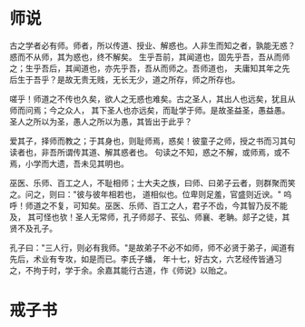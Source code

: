 # 师说

  古之学者必有师。师者，所以传道、授业、解惑也。人非生而知之者，孰能无惑？惑而不从师，其为惑也，终不解矣。
生乎吾前，其闻道也，固先乎吾，吾从而师之；生乎吾后，其闻道也，亦先乎吾，吾从而师之。吾师道也，
夫庸知其年之先后生于吾乎？是故无贵无贱，无长无少，道之所存，师之所存也。
  
  嗟乎！师道之不传也久矣，欲人之无惑也难矣。古之圣人，其出人也远矣，犹且从师而问焉；今之众人，
  其下圣人也亦远矣，而耻学于师。是故圣益圣，愚益愚。圣人之所以为圣，愚人之所以为愚，其皆出于此乎？

  爱其子，择师而教之；于其身也，则耻师焉，惑矣！彼童子之师，授之书而习其句读者也，非吾所谓传其道、解其惑者也。
句读之不知，惑之不解，或师焉，或不焉，小学而大遗，吾未见其明也。
  
  巫医、乐师、百工之人，不耻相师；士大夫之族，曰师、曰弟子云者，则群聚而笑之。问之，则曰："彼与彼年相若也，
道相似也。位卑则足羞，官盛则近谀。" 呜呼！师道之不复，可知矣。巫医、乐师、百工之人，君子不齿，今其智乃反不能及，
其可怪也欤！圣人无常师，孔子师郯子、苌弘、师襄、老聃。郯子之徒，其贤不及孔子。

  孔子曰："三人行，则必有我师。"是故弟子不必不如师，师不必贤于弟子，闻道有先后，术业有专攻，如是而已。李氏子蟠，
年十七，好古文，六艺经传皆通习之，不拘于时，学于余。余嘉其能行古道，作《师说》以贻之。

# 戒子书

